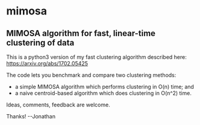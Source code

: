 # mimosa
## __MIMOSA algorithm for fast, linear-time clustering of data__

This is a python3 version of my fast clustering algorithm described here:
    https://arxiv.org/abs/1702.05425

The code lets you benchmark and compare two clustering methods:
* a simple MIMOSA algorithm which performs clustering in O(n) time; and
* a naive centroid-based algorithm which does clustering in O(n^2) time.

Ideas, comments, feedback are welcome.

Thanks!
--Jonathan
